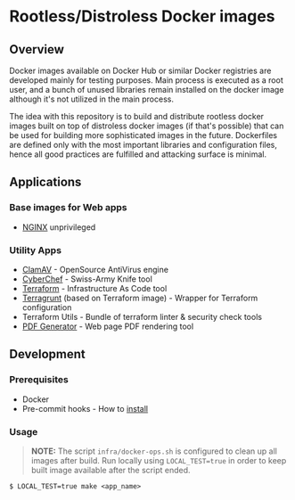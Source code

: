 # Rootless/Distroless Docker images

## Overview
Docker images available on Docker Hub or similar Docker registries are developed mainly for testing purposes. 
Main process is executed as a root user, and a bunch of unused libraries remain installed on the docker image although 
it's not utilized in the main process.

The idea with this repository is to build and distribute rootless docker images built on top of distroless docker images 
(if that's possible) that can be used for building more sophisticated images in the future.
Dockerfiles are defined only with the most important libraries and configuration files, hence all good practices are 
fulfilled and attacking surface is minimal.

## Applications

### Base images for Web apps
- [NGINX](https://github.com/nginxinc) unprivileged

### Utility Apps

- [ClamAV](https://www.clamav.net/) - OpenSource AntiVirus engine
- [CyberChef](https://github.com/gchq/CyberChef) - Swiss-Army Knife tool
- [Terraform](https://www.terraform.io/) - Infrastructure As Code tool
- [Terragrunt](https://terragrunt.gruntwork.io/) (based on Terraform image) - Wrapper for Terraform configuration
- Terraform Utils - Bundle of terraform linter & security check tools  
- [PDF Generator](https://github.com/alvarcarto/url-to-pdf-api) - Web page PDF rendering tool

## Development

### Prerequisites

- Docker
- Pre-commit hooks - How to [install](https://pre-commit.com/#install)
### Usage

> **NOTE:**
The script `infra/docker-ops.sh` is configured to clean up all images after build. Run locally using `LOCAL_TEST=true` 
in order to keep built image available after the script ended.

```shell
$ LOCAL_TEST=true make <app_name>
```
